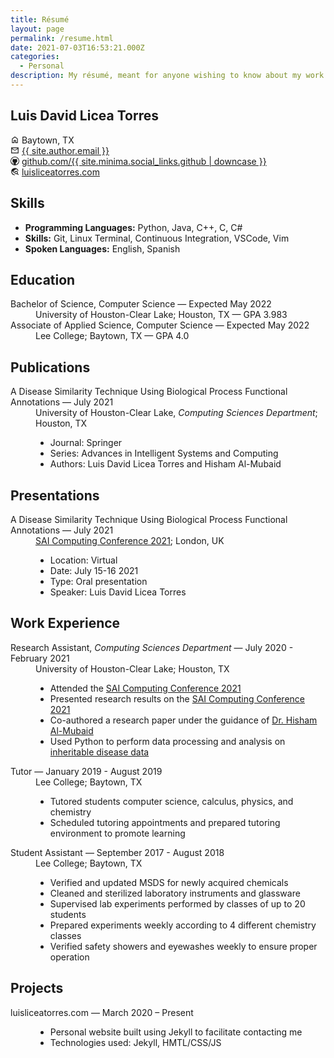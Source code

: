 ```yaml
---
title: Résumé
layout: page
permalink: /resume.html
date: 2021-07-03T16:53:21.000Z
categories:
  - Personal
description: My résumé, meant for anyone wishing to know about my work.
---
```

<h2>Luis David Licea Torres</h2>
<p id="general-info">
  <!-- House icon. -->
  <svg xmlns="http://www.w3.org/2000/svg" aria-hidden="true" role="img" style="vertical-align: -0.125em;" width="1em" height="1em" preserveAspectRatio="xMidYMid meet" viewBox="0 0 24 24"><path fill="currentColor" d="M6 19h3v-6h6v6h3v-9l-6-4.5L6 10Zm-2 2V9l8-6l8 6v12h-7v-6h-2v6Zm8-8.75Z"/></svg>
  Baytown, TX
  <br/>
  <!-- Mail icon. -->
  <svg xmlns="http://www.w3.org/2000/svg" aria-hidden="true" role="img" style="vertical-align: -0.125em;" width="1em" height="1em" preserveAspectRatio="xMidYMid meet" viewBox="0 0 24 24"><path fill="currentColor" d="M2 20V4h20v16Zm10-7L4 8v10h16V8Zm0-2l8-5H4ZM4 8V6v2Z"/></svg>
  <a href="mailto:{{ site.author.email }}?subject=Reaching%20Out&amp;body=Hello%20Luis,">{{ site.author.email }}</a>
  <br>
  <!-- GitHub icon. -->
  <svg xmlns="http://www.w3.org/2000/svg" aria-hidden="true" role="img" style="vertical-align: -0.125em;" width="1em" height="1em" preserveAspectRatio="xMidYMid meet" viewBox="0 0 24 24"><path fill="currentColor" d="M12 0a12 12 0 1 0 0 24a12 12 0 0 0 0-24zm3.163 21.783h-.093a.513.513 0 0 1-.382-.14a.513.513 0 0 1-.14-.372v-1.406c.006-.467.01-.94.01-1.416a3.693 3.693 0 0 0-.151-1.028a1.832 1.832 0 0 0-.542-.875a8.014 8.014 0 0 0 2.038-.471a4.051 4.051 0 0 0 1.466-.964c.407-.427.71-.943.885-1.506a6.77 6.77 0 0 0 .3-2.13a4.138 4.138 0 0 0-.26-1.476a3.892 3.892 0 0 0-.795-1.284a2.81 2.81 0 0 0 .162-.582c.033-.2.05-.402.05-.604c0-.26-.03-.52-.09-.773a5.309 5.309 0 0 0-.221-.763a.293.293 0 0 0-.111-.02h-.11c-.23.002-.456.04-.674.111a5.34 5.34 0 0 0-.703.26a6.503 6.503 0 0 0-.661.343c-.215.127-.405.249-.573.362a9.578 9.578 0 0 0-5.143 0a13.507 13.507 0 0 0-.572-.362a6.022 6.022 0 0 0-.672-.342a4.516 4.516 0 0 0-.705-.261a2.203 2.203 0 0 0-.662-.111h-.11a.29.29 0 0 0-.11.02a5.844 5.844 0 0 0-.23.763c-.054.254-.08.513-.081.773c0 .202.017.404.051.604c.033.199.086.394.16.582A3.888 3.888 0 0 0 5.702 10a4.142 4.142 0 0 0-.263 1.476a6.871 6.871 0 0 0 .292 2.12c.181.563.483 1.08.884 1.516c.415.422.915.75 1.466.964c.653.25 1.337.41 2.033.476a1.828 1.828 0 0 0-.452.633a2.99 2.99 0 0 0-.2.744a2.754 2.754 0 0 1-1.175.27a1.788 1.788 0 0 1-1.065-.3a2.904 2.904 0 0 1-.752-.824a3.1 3.1 0 0 0-.292-.382a2.693 2.693 0 0 0-.372-.343a1.841 1.841 0 0 0-.432-.24a1.2 1.2 0 0 0-.481-.101c-.04.001-.08.005-.12.01a.649.649 0 0 0-.162.02a.408.408 0 0 0-.13.06a.116.116 0 0 0-.06.1a.33.33 0 0 0 .14.242c.093.074.17.131.232.171l.03.021c.133.103.261.214.382.333c.112.098.213.209.3.33c.09.119.168.246.231.381c.073.134.15.288.231.463c.188.474.522.875.954 1.145c.453.243.961.364 1.476.351c.174 0 .349-.01.522-.03c.172-.028.343-.057.515-.091v1.743a.5.5 0 0 1-.533.521h-.062a10.286 10.286 0 1 1 6.324 0v.005z"/></svg>
  <a href="https://github.com/Luis-Licea">github.com/{{ site.minima.social_links.github | downcase }}</a>
  <br/>
  <!-- Internet search icon. -->
  <svg xmlns="http://www.w3.org/2000/svg" aria-hidden="true" role="img" style="vertical-align: -0.125em;" width="1em" height="1em" preserveAspectRatio="xMidYMid meet" viewBox="0 0 24 24"><path fill="currentColor" d="M12 22q-2.075 0-3.9-.788q-1.825-.787-3.175-2.137q-1.35-1.35-2.137-3.175Q2 14.075 2 12t.788-3.9q.787-1.825 2.137-3.175q1.35-1.35 3.175-2.138Q9.925 2 12 2q3.65 0 6.387 2.287q2.738 2.288 3.413 5.738h-2.05q-.475-1.825-1.712-3.263Q16.8 5.325 15 4.6V5q0 .825-.587 1.412Q13.825 7 13 7h-2v2q0 .425-.287.712Q10.425 10 10 10H8v2h2v3H9l-4.8-4.8q-.075.45-.138.9Q4 11.55 4 12q0 3.275 2.3 5.625T12 20Zm9.1-.5l-3.2-3.2q-.525.3-1.125.5T15.5 19q-1.875 0-3.188-1.312Q11 16.375 11 14.5q0-1.875 1.312-3.188Q13.625 10 15.5 10q1.875 0 3.188 1.312Q20 12.625 20 14.5q0 .675-.2 1.275q-.2.6-.5 1.125l3.2 3.2ZM15.5 17q1.05 0 1.775-.725Q18 15.55 18 14.5q0-1.05-.725-1.775Q16.55 12 15.5 12q-1.05 0-1.775.725Q13 13.45 13 14.5q0 1.05.725 1.775Q14.45 17 15.5 17Z"/></svg>
  <a href="http://luisliceatorres.com">luisliceatorres.com</a>
</p>
<h2>Skills</h2>
  <ul>
    <li><b>Programming Languages:</b> Python, Java, C++, C, C#</li>
    <li><b>Skills:</b> Git, Linux Terminal, Continuous Integration, VSCode, Vim</li>
    <li><b>Spoken Languages:</b> English, Spanish</li>
  </ul>
<h2>Education</h2>
<dl>
  <dt>Bachelor of Science, Computer Science &mdash; Expected May 2022</dt>
  <dd>University of Houston-Clear Lake; Houston, TX &mdash; GPA 3.983 </dd>
  <dt>Associate of Applied Science, Computer Science &mdash; Expected May 2022</dt>
  <dd>Lee College; Baytown, TX &mdash; GPA 4.0</dd>
</dl>
<h2>Publications</h2>
<dl>
  <dt>A Disease Similarity Technique Using Biological Process Functional Annotations &mdash; July 2021</dt>
  <dd>University of Houston-Clear Lake, <em>Computing Sciences Department</em>; Houston, TX
    <ul>
      <li>Journal: Springer</li>
      <li>Series: Advances in Intelligent Systems and Computing</li>
      <li>Authors: Luis David Licea Torres and Hisham Al-Mubaid</li>
    </ul>
  </dd>
</dl>
<h2>Presentations</h2>
<dl>
  <dt>A Disease Similarity Technique Using Biological Process Functional Annotations &mdash; July 2021</dt>
  <dd><a href="https://saiconference.com/Computing">SAI Computing Conference 2021</a>; London, UK
    <ul>
      <li>Location: Virtual</li>
      <li>Date: July 15-16 2021</li>
      <li>Type: Oral presentation</li>
      <li>Speaker: Luis David Licea Torres</li>
    </ul>
  </dd>
</dl>
<h2>Work Experience</h2>
<dl>
  <dt>Research Assistant, <em>Computing Sciences Department</em> &mdash; July 2020 - February 2021</dt>
  <dd>University of Houston-Clear Lake; Houston, TX
    <ul>
      <li>Attended the <a href="https://saiconference.com/Computing">SAI Computing Conference 2021</a></li>
      <li>Presented research results on the <a href="https://saiconference.com/Computing">SAI Computing Conference 2021</a></li>
      <li>Co-authored a research paper under the guidance of <a href="https://sce.uhcl.edu/almubaid/">Dr. Hisham Al-Mubaid</a></li>
      <li>Used Python to perform data processing and analysis on <a href="https://www.omim.org/">inheritable disease data</a></li>
    </ul>
  </dd>
  <dt>Tutor &mdash; January 2019 - August 2019</dt>
  <dd>Lee College; Baytown, TX
    <ul>
      <li>Tutored students computer science, calculus, physics, and chemistry</li>
      <li>Scheduled tutoring appointments and prepared tutoring environment to promote learning</li>
    </ul>
  </dd>
  <dt>Student Assistant &mdash; September 2017 - August 2018</dt>
  <dd>Lee College; Baytown, TX
    <ul>
      <li>Verified and updated MSDS for newly acquired chemicals</li>
      <li>Cleaned and sterilized laboratory instruments and glassware</li>
      <li>Supervised lab experiments performed by classes of up to 20 students</li>
      <li>Prepared experiments weekly according to 4 different chemistry classes</li>
      <li>Verified safety showers and eyewashes weekly to ensure proper operation</li>
    </ul>
  </dd>
</dl>
<h2>Projects</h2>
<dl>
  <dt>luisliceatorres.com &mdash; March 2020 – Present</dt>
  <dd>
    <ul>
      <li>Personal website built using Jekyll to facilitate contacting me</li>
      <li>Technologies used: Jekyll, HMTL/CSS/JS</li>
    </ul>
  </dd>
</dl>

